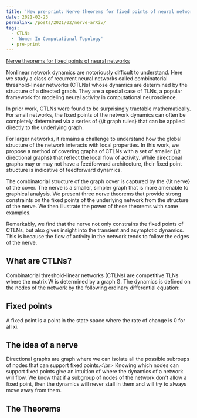 ```yaml
---
title: 'New pre-print: Nerve theorems for fixed points of neural networks'
date: 2021-02-23
permalink: /posts/2021/02/nerve-arXiv/
tags:
  - CTLNs
  - 'Women In Computational Topology'
  - pre-print
---
```

<a href="https://arxiv.org/abs/2102.11437"> Nerve theorems for fixed points of neural networks</a>  
<p>
  Nonlinear network dynamics are notoriously difficult to understand. Here we study a class of recurrent neural networks called combinatorial threshold-linear networks (CTLNs) whose dynamics are determined by the structure of a directed graph. They are a special case of TLNs, a popular framework for modeling neural activity in computational neuroscience.  
  
  In prior work, CTLNs were found to be surprisingly tractable mathematically. For small networks, the fixed points of the network dynamics can often be completely determined via a series of {\it graph rules} that can be applied directly to the underlying graph.  
  
  For larger networks, it remains a challenge to understand how the global structure of the network interacts with local properties. In this work, we propose a method of covering graphs of CTLNs with a set of smaller {\it directional graphs} that reflect the local flow of activity. While directional graphs may or may not have a feedforward architecture, their fixed point structure is indicative of feedforward dynamics.  
  
  The combinatorial structure of the graph cover is captured by the {\it nerve} of the cover. The nerve is a smaller, simpler graph that is more amenable to graphical analysis. We present three nerve theorems that provide strong constraints on the fixed points of the underlying network from the structure of the nerve. We then illustrate the power of these theorems with some examples.  
  
  Remarkably, we find that the nerve not only constrains the fixed points of CTLNs, but also gives insight into the transient and asymptotic dynamics. This is because the flow of activity in the network tends to follow the edges of the nerve.
</p> 

## What are CTLNs?
<p>Combinatorial threshold-linear networks (CTLNs) are competitive TLNs where the matrix W is determined by a graph G.
The dynamics is defined on the nodes of the network by the following ordinary differential equation:
</p>


## Fixed points
<p>
  A fixed point is a point in the state space where the rate of change is 0 for all xi.</p>

## The idea of a nerve
<p>
  Directional graphs are graph where we can isolate all the possible subroups of nodes that can support fixed points.<\br>
Knowing which nodes can support fixed points give an intuition of where the dynamics of a network will flow.
We know that if a subgroup of nodes of the network don't allow a fixed point, then the dynamics will never stall in them and will try to always move away from them. </p>

## The Theorems

<!--
\\ defining a new div class

<style>

div.example {
  font-family: "Helvetica Neue", Helvetica, Arial, sans-serif;
}

.box {
  font: 10px sans-serif;
}

.box line,
.box rect,
.box circle {
  fill: #111;
  stroke: #000;
  stroke-width: 1.5px;
}

.box .center {
  stroke-dasharray: 3,3;
}

.box .outlier {
  fill: none;
  stroke: #ccc;
}

</style>-->

<script src="http://d3js.org/d3.v3.min.js"></script>
<!--<script src="http://bl.ocks.org/mbostock/raw/4061502/0a200ddf998aa75dfdb1ff32e16b680a15e5cb01/box.js"></script>-->

<!--<script>
<div id='example'>
</div>

  var width = 400, height = 400;
  var svg = d3.select('#example')
		.append('svg')
		.attr('width', width)
		.attr('height', height);
  
  var vectorcircle = svg.append('circle')
	.attr('cx', width/2)
	.attr('cy', height/2)
	.attr('r', 100)
	.style('fill', 'orange')
	.style('stroke', 'blue')
	.style('stroke-width', '3px')
  </script>-->

<svg height="200" width="500"></svg>

<script>
var datapoints = [
  {'name': 'New York', 'x': 110, 'y': 10	},
  {'name': 'Texas', 'x': 110, 'y': 20 },
  {'name': 'California', 'x': 100, 'y': 30 },
  {'name': 'Florida', 'x': 120, 'y': 30 },
  {'name': 'Illinois', 'x': 110, 'y': 40	}
];

var svg = d3.select('svg');
var rectangles = svg.selectAll('circle')
                    .data(datapoints)
                    .enter()
                    .append('circle')
                    .attr('cx', function(d) { return d['x'] * 3 ; })
                    .attr('cy', function(d) { return d['y'] * 3 ; })
                    .attr('r', 5)
		    .style('fill', 'orange')
		    .style("opacity", 0.5)
		  
var edges = [
  {'start': 'New York','end': 'Texas', 'x': 110, 'y': 10	},
  {'start': 'Texas','end': 'California', 'x': 110, 'y': 20 },
  {'start': 'California','end': 'Florida', 'x': 100, 'y': 30 },
  {'start': 'Florida','end': 'Illinois', 'x': 120, 'y': 30 },
  {'start': 'Illinois','end': 'New York', 'x': 110, 'y': 40	}
];
		  
var rectangles = svg.selectAll('line')
  .data(edges)
  .enter()
  .append("line")
  .style("stroke-width", "1px")
  .style("stroke", "#CC9999")
  .attr("marker-end", "url(#Triangle)");

</script>
